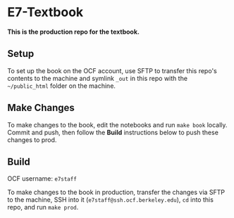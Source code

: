 # E7-Textbook

**This is the production repo for the textbook.**

## Setup

To set up the book on the OCF account, use SFTP to transfer this repo's contents to the machine 
and symlink `_out` in this repo with the `~/public_html` folder on the machine.

## Make Changes

To make changes to the book, edit the notebooks and run `make book` locally. Commit and push, then
follow the **Build** instructions below to push these changes to prod.

## Build

OCF username: `e7staff`

To make changes to the book in production, transfer the changes via SFTP to the machine, SSH into it
(`e7staff@ssh.ocf.berkeley.edu`), `cd` into this repo, and run `make prod`.
